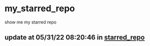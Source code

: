 # my_starred_repo
show me my starred repo

update at 05/31/22 08:20:46 in [starred_repo](./index.html)
---

